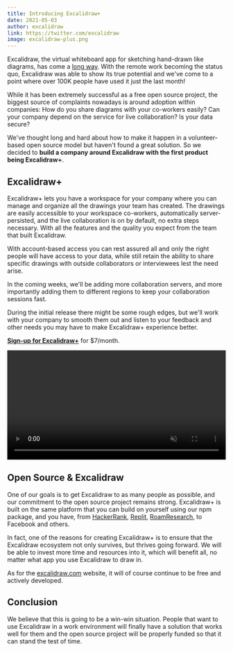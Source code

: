 ```yaml
---
title: Introducing Excalidraw+
date: 2021-05-03
author: excalidraw
link: https://twitter.com/excalidraw
image: excalidraw-plus.png
---
```


<!-- end -->

Excalidraw, the virtual whiteboard app for sketching hand-drawn like diagrams, has come a [long way](https://blog.excalidraw.com/one-year-of-excalidraw/). With the remote work becoming the status quo, Excalidraw was able to show its true potential and we've come to a point where over 100K people have used it just the last month!

While it has been extremely successful as a free open source project, the biggest source of complaints nowadays is around adoption within companies: How do you share diagrams with your co-workers easily? Can your company depend on the service for live collaboration? Is your data secure?

We've thought long and hard about how to make it happen in a volunteer-based open source model but haven't found a great solution. So we decided to **build a company around Excalidraw with the first product being Excalidraw+**.

## Excalidraw+

Excalidraw+ lets you have a workspace for your company where you can manage and organize all the drawings your team has created. The drawings are easily accessible to your workspace co-workers, automatically server-persisted, and the live collaboration is on by default, no extra steps necessary. With all the features and the quality you expect from the team that built Excalidraw.

With account-based access you can rest assured all and only the right people will have access to your data, while still retain the ability to share specific drawings with outside collaborators or interviewees lest the need arise.

In the coming weeks, we'll be adding more collaboration servers, and more importantly adding them to different regions to keep your collaboration sessions fast.

During the initial release there might be some rough edges, but we'll work with your company to smooth them out and listen to your feedback and other needs you may have to make Excalidraw+ experience better.

**[Sign-up for Excalidraw+](https://plus.excalidraw.com)** for $7/month.

<video src="./organize.mp4" autoplay playsinline loop muted style="width: 100%; height: auto;"></video>

## Open Source & Excalidraw

One of our goals is to get Excalidraw to as many people as possible, and our commitment to the open source project remains strong. Excalidraw+ is built on the same platform that you can build on yourself using our npm package, and you have, from [HackerRank⁠](https://www.hackerrank.com/), [Replit⁠](https://twitter.com/Replit/status/1385628186193448963), [RoamResearch⁠](https://roamresearch.com/), to Facebook and others.

In fact, one of the reasons for creating Excalidraw+ is to ensure that the Excalidraw ecosystem not only survives, but thrives going forward. We will be able to invest more time and resources into it, which will benefit all, no matter what app you use Excalidraw to draw in.

As for the [excalidraw.com](excalidraw.com) website, it will of course continue to be free and actively developed.

## Conclusion

We believe that this is going to be a win-win situation. People that want to use Excalidraw in a work environment will finally have a solution that works well for them and the open source project will be properly funded so that it can stand the test of time.
